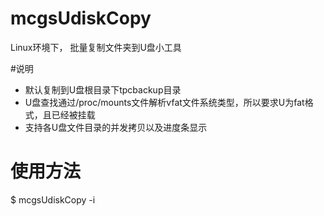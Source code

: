 # mcgsUdiskCopy
Linux环境下， 批量复制文件夹到U盘小工具

#说明
- 默认复制到U盘根目录下tpcbackup目录
- U盘查找通过/proc/mounts文件解析vfat文件系统类型，所以要求U为fat格式，且已经被挂载
- 支持各U盘文件目录的并发拷贝以及进度条显示

# 使用方法 
$ mcgsUdiskCopy -i <src>

